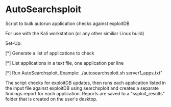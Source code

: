 # AutoSearchsploit
Script to bulk autorun application checks against exploitDB


For use with the Kali workstation (or any other similiar Linux build)

Set-Up:

[*]  Generate a list of applications to check

[*]  List applications in a text file, one application per line

[*]  Run AutoSearchsploit, Example: ./autosearchsploit.sh server1_apps.txt"


The script checks for exploitDB updates, then runs each application listed in the input file against exploitDB using searchsploit and creates a separate findings report for each application. Reports are saved to a "ssploit_results" folder that is created on the user's desktop. 
